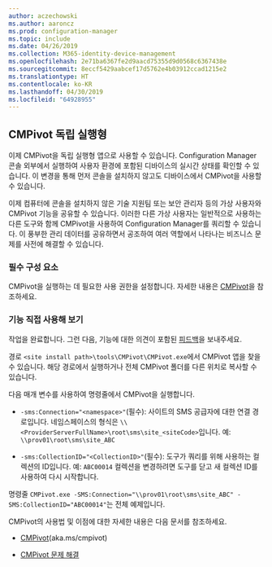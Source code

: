 ```yaml
---
author: aczechowski
ms.author: aaroncz
ms.prod: configuration-manager
ms.topic: include
ms.date: 04/26/2019
ms.collection: M365-identity-device-management
ms.openlocfilehash: 2e71ba6367fe2d9aacd75355d9d0568c6367438e
ms.sourcegitcommit: 8eccf5429aabcef17d5762e4b03912ccad1215e2
ms.translationtype: HT
ms.contentlocale: ko-KR
ms.lasthandoff: 04/30/2019
ms.locfileid: "64928955"
---
```

## <a name="bkmk_cmpivot"></a> CMPivot 독립 실행형
<!--3555890-->

이제 CMPivot을 독립 실행형 앱으로 사용할 수 있습니다. Configuration Manager 콘솔 외부에서 실행하여 사용자 환경에 포함된 디바이스의 실시간 상태를 확인할 수 있습니다. 이 변경을 통해 먼저 콘솔을 설치하지 않고도 디바이스에서 CMPivot을 사용할 수 있습니다.

이제 컴퓨터에 콘솔을 설치하지 않은 기술 지원팀 또는 보안 관리자 등의 가상 사용자와 CMPivot 기능을 공유할 수 있습니다. 이러한 다른 가상 사용자는 일반적으로 사용하는 다른 도구와 함께 CMPivot을 사용하여 Configuration Manager를 쿼리할 수 있습니다. 이 풍부한 관리 데이터를 공유하면서 공조하여 여러 역할에서 나타나는 비즈니스 문제를 사전에 해결할 수 있습니다.

### <a name="prerequisites"></a>필수 구성 요소

CMPivot을 실행하는 데 필요한 사용 권한을 설정합니다. 자세한 내용은 [CMPivot](/sccm/core/servers/manage/cmpivot#prerequisites)을 참조하세요.

### <a name="try-it-out"></a>기능 직접 사용해 보기

작업을 완료합니다. 그런 다음, 기능에 대한 의견이 포함된 [피드백](/sccm/core/understand/find-help#product-feedback)을 보내주세요.

경로 `<site install path>\tools\CMPivot\CMPivot.exe`에서 CMPivot 앱을 찾을 수 있습니다. 해당 경로에서 실행하거나 전체 CMPivot 폴더를 다른 위치로 복사할 수 있습니다.

다음 매개 변수를 사용하여 명령줄에서 CMPivot을 실행합니다.

- `-sms:Connection="<namespace>"`(필수): 사이트의 SMS 공급자에 대한 연결 경로입니다. 네임스페이스의 형식은 `\\<ProviderServerFullName>\root\sms\site_<siteCode>`입니다. 예: `\\prov01\root\sms\site_ABC`

- `-sms:CollectionID="<CollectionID>"`(필수): 도구가 쿼리를 위해 사용하는 컬렉션의 ID입니다. 예: `ABC00014` 컬렉션을 변경하려면 도구를 닫고 새 컬렉션 ID를 사용하여 다시 시작합니다.

<!-- 
- `-SMS:ConnectionType=WQL` (optional): By default, the tool connects using OData, and automatically falls back to WQL if needed. You can use this parameter to force it to use a WQL connection. 
 -->

명령줄 `CMPivot.exe -SMS:Connection="\\prov01\root\sms\site_ABC" -SMS:CollectionID="ABC00014"`는 전체 예제입니다.

CMPivot의 사용법 및 이점에 대한 자세한 내용은 다음 문서를 참조하세요.

- [CMPivot](/sccm/core/servers/manage/cmpivot)(aka.ms/cmpivot) 

- [CMPivot 문제 해결](/sccm/core/servers/manage/cmpivot-tsg)  
